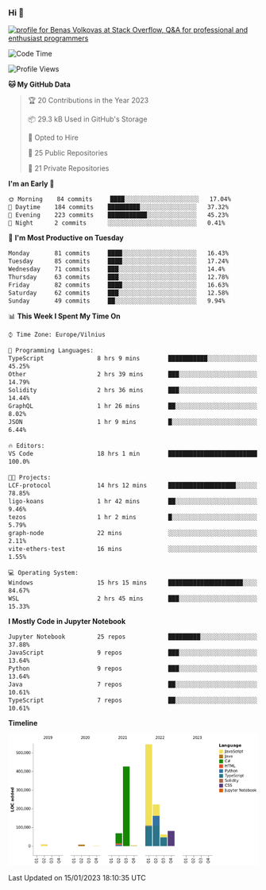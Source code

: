 ### Hi 👋
<a href="https://stackoverflow.com/users/14954249/benas-volkovas"><img src="https://stackoverflow.com/users/flair/14954249.png?theme=dark" width="208" height="58" alt="profile for Benas Volkovas at Stack Overflow, Q&amp;A for professional and enthusiast programmers" title="profile for Benas Volkovas at Stack Overflow, Q&amp;A for professional and enthusiast programmers"></a>

<!--START_SECTION:waka-->
![Code Time](http://img.shields.io/badge/Code%20Time-1%2C210%20hrs%2015%20mins-blue)

![Profile Views](http://img.shields.io/badge/Profile%20Views-5-blue)

**🐱 My GitHub Data** 

> 🏆 20 Contributions in the Year 2023
 > 
> 📦 29.3 kB Used in GitHub's Storage 
 > 
> 💼 Opted to Hire
 > 
> 📜 25 Public Repositories 
 > 
> 🔑 21 Private Repositories  
 > 
**I'm an Early 🐤** 

```text
🌞 Morning    84 commits     ████░░░░░░░░░░░░░░░░░░░░░   17.04% 
🌆 Daytime    184 commits    █████████░░░░░░░░░░░░░░░░   37.32% 
🌃 Evening    223 commits    ███████████░░░░░░░░░░░░░░   45.23% 
🌙 Night      2 commits      ░░░░░░░░░░░░░░░░░░░░░░░░░   0.41%

```
📅 **I'm Most Productive on Tuesday** 

```text
Monday       81 commits     ████░░░░░░░░░░░░░░░░░░░░░   16.43% 
Tuesday      85 commits     ████░░░░░░░░░░░░░░░░░░░░░   17.24% 
Wednesday    71 commits     ███░░░░░░░░░░░░░░░░░░░░░░   14.4% 
Thursday     63 commits     ███░░░░░░░░░░░░░░░░░░░░░░   12.78% 
Friday       82 commits     ████░░░░░░░░░░░░░░░░░░░░░   16.63% 
Saturday     62 commits     ███░░░░░░░░░░░░░░░░░░░░░░   12.58% 
Sunday       49 commits     ██░░░░░░░░░░░░░░░░░░░░░░░   9.94%

```


📊 **This Week I Spent My Time On** 

```text
⌚︎ Time Zone: Europe/Vilnius

💬 Programming Languages: 
TypeScript               8 hrs 9 mins        ███████████░░░░░░░░░░░░░░   45.25% 
Other                    2 hrs 39 mins       ███░░░░░░░░░░░░░░░░░░░░░░   14.79% 
Solidity                 2 hrs 36 mins       ███░░░░░░░░░░░░░░░░░░░░░░   14.44% 
GraphQL                  1 hr 26 mins        ██░░░░░░░░░░░░░░░░░░░░░░░   8.02% 
JSON                     1 hr 9 mins         █░░░░░░░░░░░░░░░░░░░░░░░░   6.44%

🔥 Editors: 
VS Code                  18 hrs 1 min        █████████████████████████   100.0%

🐱‍💻 Projects: 
LCF-protocol             14 hrs 12 mins      ███████████████████░░░░░░   78.85% 
ligo-koans               1 hr 42 mins        ██░░░░░░░░░░░░░░░░░░░░░░░   9.46% 
tezos                    1 hr 2 mins         █░░░░░░░░░░░░░░░░░░░░░░░░   5.79% 
graph-node               22 mins             ░░░░░░░░░░░░░░░░░░░░░░░░░   2.11% 
vite-ethers-test         16 mins             ░░░░░░░░░░░░░░░░░░░░░░░░░   1.55%

💻 Operating System: 
Windows                  15 hrs 15 mins      █████████████████████░░░░   84.67% 
WSL                      2 hrs 45 mins       ███░░░░░░░░░░░░░░░░░░░░░░   15.33%

```

**I Mostly Code in Jupyter Notebook** 

```text
Jupyter Notebook         25 repos            █████████░░░░░░░░░░░░░░░░   37.88% 
JavaScript               9 repos             ███░░░░░░░░░░░░░░░░░░░░░░   13.64% 
Python                   9 repos             ███░░░░░░░░░░░░░░░░░░░░░░   13.64% 
Java                     7 repos             ██░░░░░░░░░░░░░░░░░░░░░░░   10.61% 
TypeScript               7 repos             ██░░░░░░░░░░░░░░░░░░░░░░░   10.61%

```


**Timeline**

![Chart not found](https://raw.githubusercontent.com/BenasVolkovas/BenasVolkovas/main/charts/bar_graph.png) 


 Last Updated on 15/01/2023 18:10:35 UTC
<!--END_SECTION:waka-->
